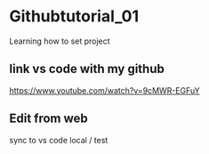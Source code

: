 # Githubtutorial_01
Learning how to set project

## link vs code with my github
https://www.youtube.com/watch?v=9cMWR-EGFuY

## Edit from web
sync to vs code local / test
